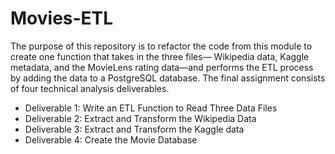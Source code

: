 # Movies-ETL
The purpose of this repository is to refactor the code from this module to create one function that takes in the three files—
Wikipedia data, Kaggle metadata, and the MovieLens rating data—and performs the ETL process by adding the data to a PostgreSQL database.
The final assignment consists of four technical analysis deliverables. 
* Deliverable 1: Write an ETL Function to Read Three Data Files
* Deliverable 2: Extract and Transform the Wikipedia Data
* Deliverable 3: Extract and Transform the Kaggle data
* Deliverable 4: Create the Movie Database
